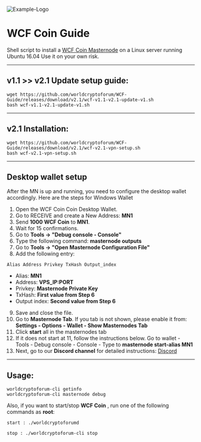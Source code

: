 ![Example-Logo](https://i.imgur.com/wtdV9uw.png)
# WCF Coin Guide
Shell script to install a [WCF Coin Masternode](https://www.worldcryptoforumcoin.com/) on a Linux server running Ubuntu 16.04 Use it on your own risk.



***
## v1.1 >> v2.1 Update setup guide:
```
wget https://github.com/worldcryptoforum/WCF-Guide/releases/download/v2.1/wcf-v1.1-v2.1-update-v1.sh
bash wcf-v1.1-v2.1-update-v1.sh
```

***
## v2.1 Installation:
```
wget https://github.com/worldcryptoforum/WCF-Guide/releases/download/v2.1/wcf-v2.1-vpn-setup.sh
bash wcf-v2.1-vpn-setup.sh
```
***
## Desktop wallet setup

After the MN is up and running, you need to configure the desktop wallet accordingly. Here are the steps for Windows Wallet

1. Open the WCF Coin Coin Desktop Wallet.
2. Go to RECEIVE and create a New Address: **MN1**
3. Send **1000** **WCF Coin** to **MN1**.
4. Wait for 15 confirmations.
5. Go to **Tools -> "Debug console - Console"**
6. Type the following command: **masternode outputs**
7. Go to  **Tools -> "Open Masternode Configuration File"**
8. Add the following entry:

```
Alias Address Privkey TxHash Output_index
```
* Alias: **MN1**
* Address: **VPS_IP:PORT**
* Privkey: **Masternode Private Key**
* TxHash: **First value from Step 6**
* Output index:  **Second value from Step 6**
9. Save and close the file.
10. Go to **Masternode Tab**. If you tab is not shown, please enable it from: **Settings - Options - Wallet - Show Masternodes Tab**
11. Click **start** all in the masternodes tab
12. If it does not start at 11, follow the instructions below. Go to wallet - Tools - Debug console - Console - Type to **masternode start-alias MN1**
13. Next, go to our **Discord channel** for detailed instructions: [Discord](https://discord.gg/mCgYKbb)

***

## Usage:
```
worldcryptoforum-cli getinfo
worldcryptoforum-cli masternode debug
```
Also, if you want to start/stop **WCF Coin** , run one of the following commands as **root**:

`start : ./worldcryptoforumd`

`stop : ./worldcryptoforum-cli stop`
